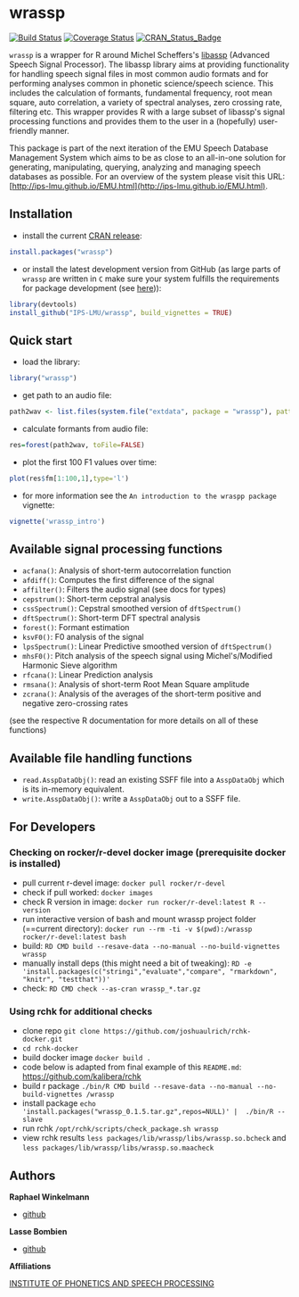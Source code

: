 # wrassp

[![Build Status](https://travis-ci.org/IPS-LMU/wrassp.svg?branch=master)](https://travis-ci.org/IPS-LMU/wrassp)
[![Coverage Status](https://coveralls.io/repos/IPS-LMU/wrassp/badge.svg)](https://coveralls.io/r/IPS-LMU/wrassp)
[![CRAN_Status_Badge](http://www.r-pkg.org/badges/version/wrassp)](https://CRAN.R-project.org/package=wrassp)

`wrassp` is a wrapper for R around Michel Scheffers's [libassp](http://libassp.sourceforge.net/)
(Advanced Speech Signal Processor). The libassp library aims at providing functionality for handling speech signal files in most common audio formats and for performing analyses common in phonetic science/speech science. This includes the calculation of formants, fundamental frequency, root mean square, auto correlation, a variety of spectral analyses, zero crossing rate, filtering etc. This wrapper provides R with a large subset of libassp's signal processing functions and provides them to the user in a (hopefully) user-friendly manner.

This package is part of the next iteration of the EMU Speech Database Management System which aims to be as close to an all-in-one solution for generating, manipulating, querying, analyzing and managing speech databases as possible. For an overview of the system please visit this URL: [http://ips-lmu.github.io/EMU.html](http://ips-lmu.github.io/EMU.html).

## Installation

* install the current [CRAN release](https://CRAN.R-project.org/package=wrassp):
```r
install.packages("wrassp")
```

* or install the latest development version from GitHub (as large parts of `wrassp` are written in `C` make sure your system fulfills the requirements for package development (see [here](http://www.rstudio.com/ide/docs/packages/prerequisites))):
```r
library(devtools)
install_github("IPS-LMU/wrassp", build_vignettes = TRUE)
```

## Quick start

* load the library: 
```r
library("wrassp")
```

* get path to an audio file: 
```r
path2wav <- list.files(system.file("extdata", package = "wrassp"), pattern = glob2rx("*.wav"), full.names = TRUE)[1]
```

* calculate formants from audio file: 
```r
res=forest(path2wav, toFile=FALSE)
```

* plot the first 100 F1 values over time: 
```r
plot(res$fm[1:100,1],type='l')
```

* for more information see the `An introduction to the wraspp package` vignette: 
```r
vignette('wrassp_intro')
```


## Available signal processing functions

+ `acfana()`: Analysis of short-term autocorrelation function
+ `afdiff()`: Computes the first difference of the signal
+ `affilter()`: Filters the audio signal (see docs for types)
+ `cepstrum()`: Short-term cepstral analysis
+ `cssSpectrum()`: Cepstral smoothed version of `dftSpectrum()`
+ `dftSpectrum()`: Short-term DFT spectral analysis
+ `forest()`: Formant estimation
+ `ksvF0()`: F0 analysis of the signal
+ `lpsSpectrum()`: Linear Predictive smoothed version of `dftSpectrum()`
+ `mhsF0()`: Pitch analysis of the speech signal using Michel's/Modified Harmonic Sieve algorithm
+ `rfcana()`: Linear Prediction analysis
+ `rmsana()`: Analysis of short-term Root Mean Square amplitude
+ `zcrana()`: Analysis of the averages of the short-term positive and negative zero-crossing rates

(see the respective R documentation for more details on all of these functions)

## Available file handling functions

+ `read.AsspDataObj()`: read an existing SSFF file into a `AsspDataObj` which is its in-memory equivalent.
+ `write.AsspDataObj()`: write a `AsspDataObj` out to a SSFF file.

## For Developers

### Checking on rocker/r-devel docker image (prerequisite docker is installed)

- pull current r-devel image: `docker pull rocker/r-devel`
- check if pull worked: `docker images`
- check R version in image: `docker run rocker/r-devel:latest R --version`
- run interactive version of bash and mount wrassp project folder (==current directory): `docker run --rm -ti -v $(pwd):/wrassp rocker/r-devel:latest bash`
- build: `RD CMD build --resave-data --no-manual --no-build-vignettes wrassp`
- manually install deps (this might need a bit of tweaking): `RD -e 'install.packages(c("stringi","evaluate","compare", "rmarkdown", "knitr", "testthat"))'`
- check: `RD CMD check --as-cran wrassp_*.tar.gz`


### Using rchk for additional checks

- clone repo `git clone https://github.com/joshuaulrich/rchk-docker.git`
- `cd rchk-docker`
- build docker image `docker build .`
- code below is adapted from final example of this `README.md`: https://github.com/kalibera/rchk
- build r package `./bin/R CMD build --resave-data --no-manual --no-build-vignettes /wrassp`
- install package `echo 'install.packages("wrassp_0.1.5.tar.gz",repos=NULL)' |  ./bin/R --slave`
- run rchk `/opt/rchk/scripts/check_package.sh wrassp`
- view rchk results `less packages/lib/wrassp/libs/wrassp.so.bcheck` and `less packages/lib/wrassp/libs/wrassp.so.maacheck`

## Authors

**Raphael Winkelmann**

+ [github](http://github.com/raphywink)

**Lasse Bombien**

+ [github](http://github.com/quabolasse)


**Affiliations**

[INSTITUTE OF PHONETICS AND SPEECH PROCESSING](http://www.en.phonetik.uni-muenchen.de/)
